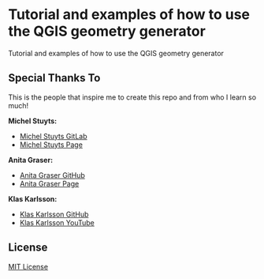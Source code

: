 # Tutorial and examples of how to use the QGIS geometry generator

Tutorial and examples of how to use the QGIS geometry generator

## Special Thanks To

This is the people that inspire me to create this repo and from who I learn so
much!

**Michel Stuyts:**

- [Michel Stuyts GitLab](https://gitlab.com/GIS-projects/qgis-geometry-generator-examples) 
- [Michel Stuyts Page](https://michelstuyts.be/)

**Anita Graser:**

- [Anita Graser GitHub](https://github.com/anitagraser/QGIS-resources)
- [Anita Graser Page](https://anitagraser.com/)

**Klas Karlsson:**

- [Klas Karlsson GitHub](https://github.com/klakar/QGIS_resources)
- [Klas Karlsson YouTube](https://www.youtube.com/channel/UCxs7cfMwzgGZhtUuwhny4-Q)

## License

[MIT License](LICENSE.md)
